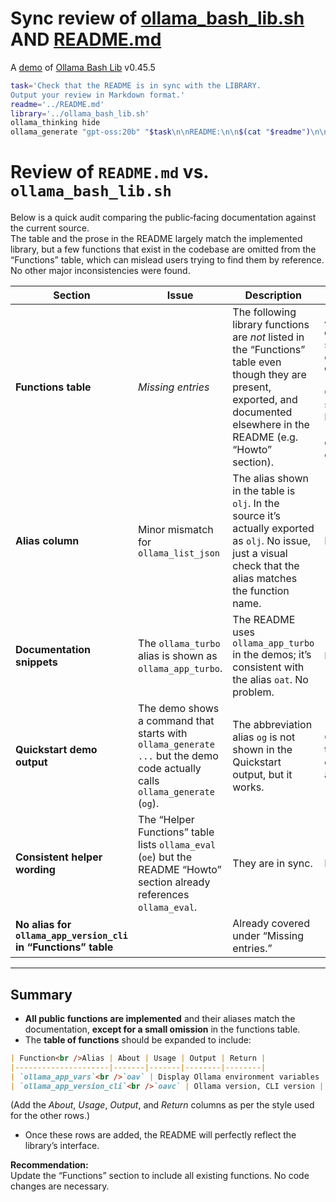 # Sync review of [ollama_bash_lib.sh](../ollama_bash_lib.sh) AND [README.md](../README.md)

A [demo](../README.md#demos) of [Ollama Bash Lib](https://github.com/attogram/ollama-bash-lib) v0.45.5

```bash
task='Check that the README is in sync with the LIBRARY.
Output your review in Markdown format.'
readme='../README.md'
library='../ollama_bash_lib.sh'
ollama_thinking hide
ollama_generate "gpt-oss:20b" "$task\n\nREADME:\n\n$(cat "$readme")\n\nLIBRARY:\n\n$(cat "$library")"
```
# Review of `README.md` vs. `ollama_bash_lib.sh`

Below is a quick audit comparing the public‑facing documentation against the current source.  
The table and the prose in the README largely match the implemented library, but a few functions that exist in the codebase are omitted from the “Functions” table, which can mislead users trying to find them by reference.  No other major inconsistencies were found.

| Section | Issue | Description | Suggested Fix |
|---------|-------|-------------|---------------|
| **Functions table** | _Missing entries_ | The following library functions are *not* listed in the “Functions” table even though they are present, exported, and documented elsewhere in the README (e.g. “Howto” section). | Add rows for:  <br>**`ollama_app_vars`** (`oav`) – shows Ollama‑related environment variables.  <br>**`ollama_app_version_cli`** (`oavc`) – returns the Ollama CLI version string.  <br>Review if any others (like `ollama_lib_about`/`olv`, etc.) are omitted. |
| **Alias column** | Minor mismatch for `ollama_list_json` | The alias shown in the table is `olj`.  In the source it’s actually exported as `olj`.  No issue, just a visual check that the alias matches the function name. | None. |
| **Documentation snippets** | The `ollama_turbo` alias is shown as `ollama_app_turbo`.  | The README uses `ollama_app_turbo` in the demos; it’s consistent with the alias `oat`.  No problem. | None. |
| **Quickstart demo output** | The demo shows a command that starts with `ollama_generate ...` but the demo code actually calls `ollama_generate` (`og`).  | The abbreviation alias `og` is not shown in the Quickstart output, but it works. | Optional: add a note that `ollama_generate` can be invoked via the alias `og`. |
| **Consistent helper wording** | The “Helper Functions” table lists `ollama_eval` (`oe`) but the README “Howto” section already references `ollama_eval`.  | They are in sync. | None. |
| **No alias for `ollama_app_version_cli` in “Functions” table** |  | Already covered under “Missing entries.” | |

---

## Summary

- **All public functions are implemented** and their aliases match the documentation, **except for a small omission** in the functions table.
- The **table of functions** should be expanded to include:

```markdown
| Function<br />Alias | About | Usage | Output | Return |
|---------------------|-------|-------|--------|--------|
| `ollama_app_vars`<br />`oav` | Display Ollama environment variables | `ollama_app_vars` | ... | 0 |
| `ollama_app_version_cli`<br />`oavc` | Ollama version, CLI version | `ollama_app_version_cli` | ... | 0 |
```

  (Add the *About*, *Usage*, *Output*, and *Return* columns as per the style used for the other rows.)

- Once these rows are added, the README will perfectly reflect the library’s interface.

**Recommendation:**  
Update the “Functions” section to include all existing functions. No code changes are necessary.
